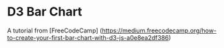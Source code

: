 # D3 Bar Chart
A tutorial from [FreeCodeCamp] (https://medium.freecodecamp.org/how-to-create-your-first-bar-chart-with-d3-js-a0e8ea2df386)
